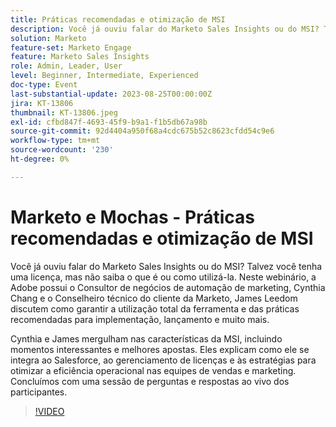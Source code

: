 ```yaml
---
title: Práticas recomendadas e otimização de MSI
description: Você já ouviu falar do Marketo Sales Insights ou do MSI? Talvez você tenha uma licença, mas não saiba o que é ou como utilizá-la. Neste webinário, o Adobe próprio Consultor de negócios de automação de marketing, Cynthia Chang e o Consultor técnico do cliente da Marketo, James Leedom discutem como garantir a utilização total da ferramenta e das práticas recomendadas para implementação, lançamento e muito mais.Cynthia e James aprofundam-se nos recursos do MSI, incluindo momentos interessantes e melhores opções. Eles explicam como ele se integra ao Salesforce, ao gerenciamento de licenças e às estratégias para otimizar a eficiência operacional nas equipes de vendas e marketing. Concluímos com uma sessão de perguntas e respostas ao vivo dos participantes.
solution: Marketo
feature-set: Marketo Engage
feature: Marketo Sales Insights
role: Admin, Leader, User
level: Beginner, Intermediate, Experienced
doc-type: Event
last-substantial-update: 2023-08-25T00:00:00Z
jira: KT-13806
thumbnail: KT-13806.jpeg
exl-id: cfbd847f-4693-45f9-b9a1-f1b5db67a98b
source-git-commit: 92d4404a950f68a4cdc675b52c8623cfdd54c9e6
workflow-type: tm+mt
source-wordcount: '230'
ht-degree: 0%

---
```


# Marketo e Mochas - Práticas recomendadas e otimização de MSI

Você já ouviu falar do Marketo Sales Insights ou do MSI? Talvez você tenha uma licença, mas não saiba o que é ou como utilizá-la. Neste webinário, a Adobe possui o Consultor de negócios de automação de marketing, Cynthia Chang e o Conselheiro técnico do cliente da Marketo, James Leedom discutem como garantir a utilização total da ferramenta e das práticas recomendadas para implementação, lançamento e muito mais.

Cynthia e James mergulham nas características da MSI, incluindo momentos interessantes e melhores apostas. Eles explicam como ele se integra ao Salesforce, ao gerenciamento de licenças e às estratégias para otimizar a eficiência operacional nas equipes de vendas e marketing. Concluímos com uma sessão de perguntas e respostas ao vivo dos participantes.

>[!VIDEO](https://video.tv.adobe.com/v/3422797?learn=on)

